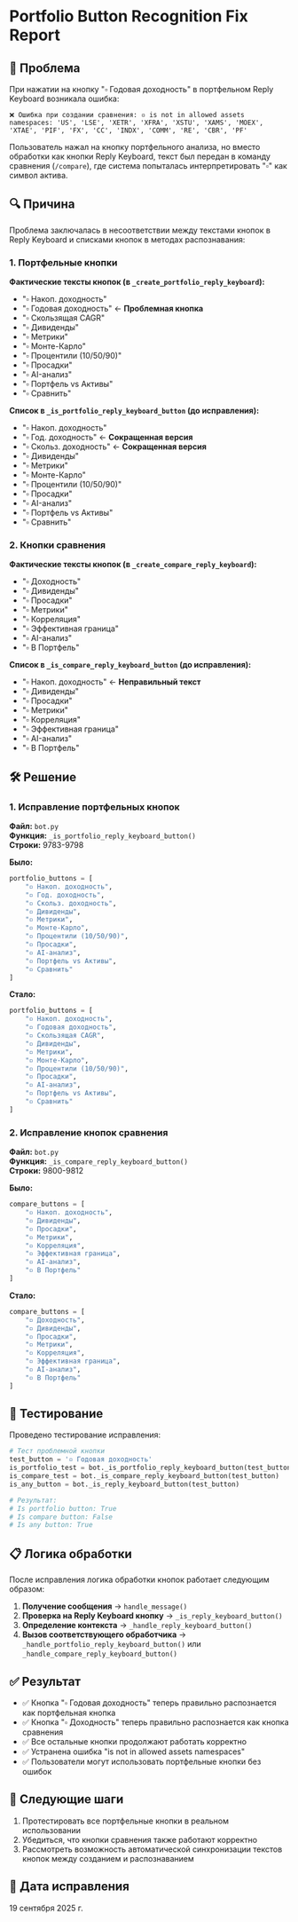 # Portfolio Button Recognition Fix Report

## 🐛 Проблема

При нажатии на кнопку "▫️ Годовая доходность" в портфельном Reply Keyboard возникала ошибка:

```
❌ Ошибка при создании сравнения: ▫️ is not in allowed assets namespaces: 'US', 'LSE', 'XETR', 'XFRA', 'XSTU', 'XAMS', 'MOEX', 'XTAE', 'PIF', 'FX', 'CC', 'INDX', 'COMM', 'RE', 'CBR', 'PF'
```

Пользователь нажал на кнопку портфельного анализа, но вместо обработки как кнопки Reply Keyboard, текст был передан в команду сравнения (`/compare`), где система попыталась интерпретировать "▫️" как символ актива.

## 🔍 Причина

Проблема заключалась в несоответствии между текстами кнопок в Reply Keyboard и списками кнопок в методах распознавания:

### 1. Портфельные кнопки
**Фактические тексты кнопок (в `_create_portfolio_reply_keyboard`):**
- "▫️ Накоп. доходность"
- "▫️ Годовая доходность" ← **Проблемная кнопка**
- "▫️ Скользящая CAGR"
- "▫️ Дивиденды"
- "▫️ Метрики"
- "▫️ Монте-Карло"
- "▫️ Процентили (10/50/90)"
- "▫️ Просадки"
- "▫️ AI-анализ"
- "▫️ Портфель vs Активы"
- "▫️ Сравнить"

**Список в `_is_portfolio_reply_keyboard_button` (до исправления):**
- "▫️ Накоп. доходность"
- "▫️ Год. доходность" ← **Сокращенная версия**
- "▫️ Скольз. доходность" ← **Сокращенная версия**
- "▫️ Дивиденды"
- "▫️ Метрики"
- "▫️ Монте-Карло"
- "▫️ Процентили (10/50/90)"
- "▫️ Просадки"
- "▫️ AI-анализ"
- "▫️ Портфель vs Активы"
- "▫️ Сравнить"

### 2. Кнопки сравнения
**Фактические тексты кнопок (в `_create_compare_reply_keyboard`):**
- "▫️ Доходность"
- "▫️ Дивиденды"
- "▫️ Просадки"
- "▫️ Метрики"
- "▫️ Корреляция"
- "▫️ Эффективная граница"
- "▫️ AI-анализ"
- "▫️ В Портфель"

**Список в `_is_compare_reply_keyboard_button` (до исправления):**
- "▫️ Накоп. доходность" ← **Неправильный текст**
- "▫️ Дивиденды"
- "▫️ Просадки"
- "▫️ Метрики"
- "▫️ Корреляция"
- "▫️ Эффективная граница"
- "▫️ AI-анализ"
- "▫️ В Портфель"

## 🛠️ Решение

### 1. Исправление портфельных кнопок

**Файл:** `bot.py`  
**Функция:** `_is_portfolio_reply_keyboard_button()`  
**Строки:** 9783-9798

**Было:**
```python
portfolio_buttons = [
    "▫️ Накоп. доходность",
    "▫️ Год. доходность", 
    "▫️ Скольз. доходность",
    "▫️ Дивиденды",
    "▫️ Метрики",
    "▫️ Монте-Карло",
    "▫️ Процентили (10/50/90)",
    "▫️ Просадки",
    "▫️ AI-анализ",
    "▫️ Портфель vs Активы",
    "▫️ Сравнить"
]
```

**Стало:**
```python
portfolio_buttons = [
    "▫️ Накоп. доходность",
    "▫️ Годовая доходность",
    "▫️ Скользящая CAGR",
    "▫️ Дивиденды",
    "▫️ Метрики",
    "▫️ Монте-Карло",
    "▫️ Процентили (10/50/90)",
    "▫️ Просадки",
    "▫️ AI-анализ",
    "▫️ Портфель vs Активы",
    "▫️ Сравнить"
]
```

### 2. Исправление кнопок сравнения

**Файл:** `bot.py`  
**Функция:** `_is_compare_reply_keyboard_button()`  
**Строки:** 9800-9812

**Было:**
```python
compare_buttons = [
    "▫️ Накоп. доходность",
    "▫️ Дивиденды",
    "▫️ Просадки",
    "▫️ Метрики",
    "▫️ Корреляция",
    "▫️ Эффективная граница",
    "▫️ AI-анализ",
    "▫️ В Портфель"
]
```

**Стало:**
```python
compare_buttons = [
    "▫️ Доходность",
    "▫️ Дивиденды",
    "▫️ Просадки",
    "▫️ Метрики",
    "▫️ Корреляция",
    "▫️ Эффективная граница",
    "▫️ AI-анализ",
    "▫️ В Портфель"
]
```

## 🧪 Тестирование

Проведено тестирование исправления:

```python
# Тест проблемной кнопки
test_button = '▫️ Годовая доходность'
is_portfolio_test = bot._is_portfolio_reply_keyboard_button(test_button)
is_compare_test = bot._is_compare_reply_keyboard_button(test_button)
is_any_button = bot._is_reply_keyboard_button(test_button)

# Результат:
# Is portfolio button: True
# Is compare button: False  
# Is any button: True
```

## 📋 Логика обработки

После исправления логика обработки кнопок работает следующим образом:

1. **Получение сообщения** → `handle_message()`
2. **Проверка на Reply Keyboard кнопку** → `_is_reply_keyboard_button()`
3. **Определение контекста** → `_handle_reply_keyboard_button()`
4. **Вызов соответствующего обработчика** → `_handle_portfolio_reply_keyboard_button()` или `_handle_compare_reply_keyboard_button()`

## ✅ Результат

- ✅ Кнопка "▫️ Годовая доходность" теперь правильно распознается как портфельная кнопка
- ✅ Кнопка "▫️ Доходность" теперь правильно распознается как кнопка сравнения
- ✅ Все остальные кнопки продолжают работать корректно
- ✅ Устранена ошибка "is not in allowed assets namespaces"
- ✅ Пользователи могут использовать портфельные кнопки без ошибок

## 🔄 Следующие шаги

1. Протестировать все портфельные кнопки в реальном использовании
2. Убедиться, что кнопки сравнения также работают корректно
3. Рассмотреть возможность автоматической синхронизации текстов кнопок между созданием и распознаванием

## 📅 Дата исправления

19 сентября 2025 г.
